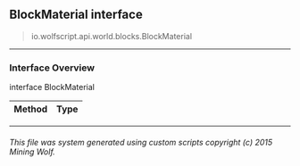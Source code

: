 ## BlockMaterial __interface__

>io.wolfscript.api.world.blocks.BlockMaterial

---

### Interface Overview

interface BlockMaterial

Method | Type   
--- | :--- 



---



###### This file was system generated using custom scripts copyright (c) 2015 Mining Wolf.
	

